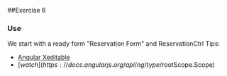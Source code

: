 ##Exercise 6
### Use
We start with a ready form "Reservation Form" and ReservationCtrl
Tips:
* [Angular Xeditable](http://vitalets.github.io/angular-xeditable/)
* [$watch] (https://docs.angularjs.org/api/ng/type/$rootScope.Scope)
